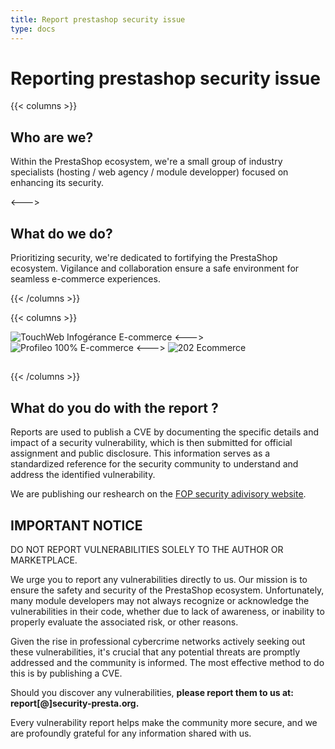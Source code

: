```yaml
---
title: Report prestashop security issue
type: docs
---
```


# Reporting prestashop security issue

{{< columns >}}
## Who are we?

Within the PrestaShop ecosystem, we're a small group of industry specialists  (hosting / web agency / module developper) focused on enhancing its security.

<--->

## What do we do?

Prioritizing security, we're dedicated to fortifying the PrestaShop ecosystem. Vigilance and collaboration ensure a safe environment for seamless e-commerce experiences.

{{< /columns >}}

{{< columns >}}

![TouchWeb Infogérance E-commerce](partners/touchweb.png "https://www.touchweb.fr")
<--->
![Profileo 100% E-commerce](partners/profileo.png "https://www.profileo.com/")
<--->
![202 Ecommerce](partners/202.png "https://www.202-ecommerce.com/")
##
{{< /columns >}}

## What do you do with the report ?

Reports are used to publish a CVE by documenting the specific details and impact of a security vulnerability, which is then submitted for official assignment and public disclosure. This information serves as a standardized reference for the security community to understand and address the identified vulnerability.

We are publishing our reshearch on the [FOP security adivisory website](https://security.friendsofpresta.org/).

## IMPORTANT NOTICE

DO NOT REPORT VULNERABILITIES SOLELY TO THE AUTHOR OR MARKETPLACE.

We urge you to report any vulnerabilities directly to us. Our mission is to ensure the safety and security of the PrestaShop ecosystem. Unfortunately, many module developers may not always recognize or acknowledge the vulnerabilities in their code, whether due to lack of awareness, or inability to properly evaluate the associated risk, or other reasons.

Given the rise in professional cybercrime networks actively seeking out these vulnerabilities, it's crucial that any potential threats are promptly addressed and the community is informed. The most effective method to do this is by publishing a CVE.

Should you discover any vulnerabilities, **please report them to us at: report[@]security-presta.org.**

Every vulnerability report helps make the community more secure, and we are profoundly grateful for any information shared with us.
